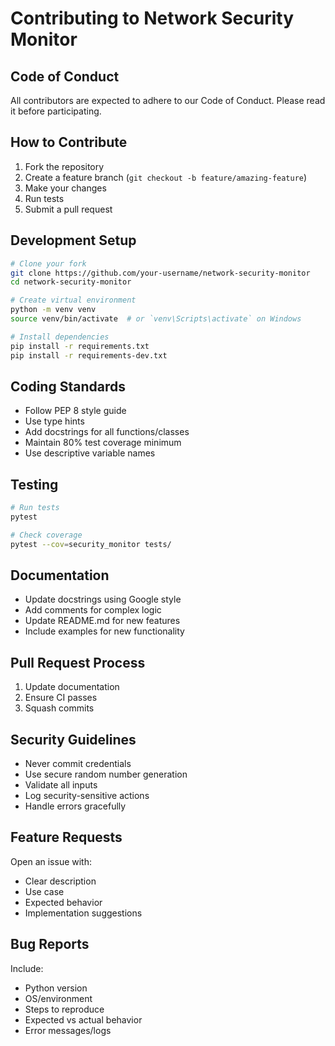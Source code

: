 # Contributing to Network Security Monitor

## Code of Conduct

All contributors are expected to adhere to our Code of Conduct. Please read it before participating.

## How to Contribute

1. Fork the repository
2. Create a feature branch (`git checkout -b feature/amazing-feature`)
3. Make your changes
4. Run tests
5. Submit a pull request

## Development Setup

```bash
# Clone your fork
git clone https://github.com/your-username/network-security-monitor
cd network-security-monitor

# Create virtual environment
python -m venv venv
source venv/bin/activate  # or `venv\Scripts\activate` on Windows

# Install dependencies
pip install -r requirements.txt
pip install -r requirements-dev.txt
```

## Coding Standards

- Follow PEP 8 style guide
- Use type hints
- Add docstrings for all functions/classes
- Maintain 80% test coverage minimum
- Use descriptive variable names

## Testing

```bash
# Run tests
pytest

# Check coverage
pytest --cov=security_monitor tests/
```

## Documentation

- Update docstrings using Google style
- Add comments for complex logic
- Update README.md for new features
- Include examples for new functionality

## Pull Request Process

1. Update documentation
2. Ensure CI passes
3. Squash commits

## Security Guidelines

- Never commit credentials
- Use secure random number generation
- Validate all inputs
- Log security-sensitive actions
- Handle errors gracefully

## Feature Requests

Open an issue with:
- Clear description
- Use case
- Expected behavior
- Implementation suggestions

## Bug Reports

Include:
- Python version
- OS/environment
- Steps to reproduce
- Expected vs actual behavior
- Error messages/logs
